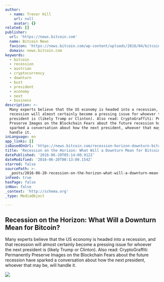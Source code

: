 ```yaml
---
author:
  - name: Trevor Hill
    url: null
    avatar: {}
related: []
publisher:
  url: 'https://news.bitcoin.com'
  name: Bitcoin News
  favicon: 'https://news.bitcoin.com/wp-content/uploads/2016/04/bitcoin_fav.png'
  domain: news.bitcoin.com
keywords:
  - bitcoin
  - recession
  - austrian
  - cryptocurrency
  - downturn
  - bust
  - president
  - economy
  - next
  - business
description: >-
  Many experts believe that the US economy is headed into a recession, and that
  recession will almost certainly become a pressing issue for whoever the next
  president is (likely Trump or Clinton). Also read: CryptoGraffiti: Permanently
  Preserve Images on the Blockchain Fears about the future recession have
  sparked a conversation about how the next president, whoever that may be, will
  handle it.
inLanguage: en
app_links: []
isBasedOnUrl: 'https://news.bitcoin.com/recession-horizon-downturn-bitcoin/'
title: 'Recession on the Horizon: What Will a Downturn Mean for Bitcoin?'
datePublished: '2016-06-20T05:14:00.912Z'
dateModified: '2016-06-20T00:13:00.154Z'
starred: false
sourcePath: >-
  _posts/2016-06-20-recession-on-the-horizon-what-will-a-downturn-mean-for-bitc.md
inFeed: true
hasPage: false
inNav: false
_context: 'http://schema.org'
_type: MediaObject

---
```

<article style=""><h1>Recession on the Horizon: What Will a Downturn Mean for Bitcoin?</h1><p>Many experts believe that the US economy is headed into a recession, and that recession will almost certainly become a pressing issue for whoever the next president is (likely Trump or Clinton). Also read: CryptoGraffiti: Permanently Preserve Images on the Blockchain Fears about the future recession have sparked a conversation about how the next president, whoever that may be, will handle it.</p><img src="https://news.bitcoin.com/wp-content/uploads/2016/06/a3369f12-c0b8-11e5-9503-d84cbca18933_1280x720-1.jpg" /></article>